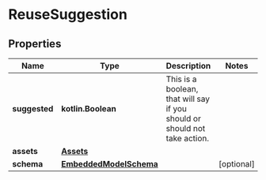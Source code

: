 
# ReuseSuggestion

## Properties
Name | Type | Description | Notes
------------ | ------------- | ------------- | -------------
**suggested** | **kotlin.Boolean** | This is a boolean, that will say if you should or should not take action. | 
**assets** | [**Assets**](Assets.md) |  | 
**schema** | [**EmbeddedModelSchema**](EmbeddedModelSchema.md) |  |  [optional]



